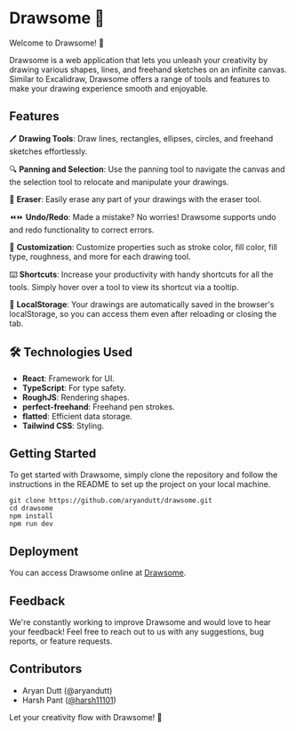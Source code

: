 # Drawsome 🎨

Welcome to Drawsome! 🚀

Drawsome is a web application that lets you unleash your creativity by drawing various shapes, lines, and freehand sketches on an infinite canvas. Similar to Excalidraw, Drawsome offers a range of tools and features to make your drawing experience smooth and enjoyable.

## Features

🖊️ **Drawing Tools**: Draw lines, rectangles, ellipses, circles, and freehand sketches effortlessly.

🔍 **Panning and Selection**: Use the panning tool to navigate the canvas and the selection tool to relocate and manipulate your drawings.

🧽 **Eraser**: Easily erase any part of your drawings with the eraser tool.

⏪⏩ **Undo/Redo**: Made a mistake? No worries! Drawsome supports undo and redo functionality to correct errors.

🔧 **Customization**: Customize properties such as stroke color, fill color, fill type, roughness, and more for each drawing tool.

⌨️ **Shortcuts**: Increase your productivity with handy shortcuts for all the tools. Simply hover over a tool to view its shortcut via a tooltip.

📝 **LocalStorage**: Your drawings are automatically saved in the browser's localStorage, so you can access them even after reloading or closing the tab.

## 🛠️ Technologies Used

- **React**: Framework for UI.
- **TypeScript**: For type safety.
- **RoughJS**: Rendering shapes.
- **perfect-freehand**: Freehand pen strokes.
- **flatted**: Efficient data storage.
- **Tailwind CSS**: Styling.

## Getting Started

To get started with Drawsome, simply clone the repository and follow the instructions in the README to set up the project on your local machine.

```
git clone https://github.com/aryandutt/drawsome.git
cd drawsome
npm install
npm run dev
```

## Deployment

You can access Drawsome online at [Drawsome](https://drawsome-six.vercel.app/).

## Feedback

We're constantly working to improve Drawsome and would love to hear your feedback! Feel free to reach out to us with any suggestions, bug reports, or feature requests.

## Contributors

- Aryan Dutt (@aryandutt)
- Harsh Pant ([@harsh11101](https://github.com/harsh11101))

Let your creativity flow with Drawsome! 🎉